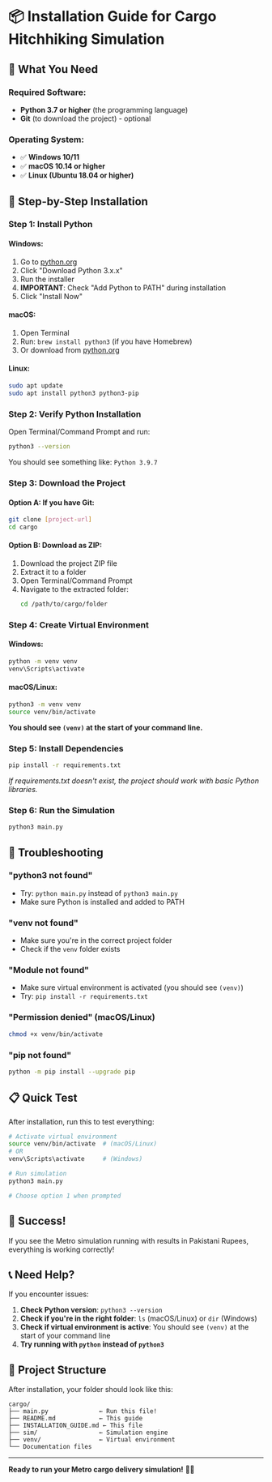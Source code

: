 # 📦 Installation Guide for Cargo Hitchhiking Simulation

## 🎯 **What You Need**

### **Required Software:**
- **Python 3.7 or higher** (the programming language)
- **Git** (to download the project) - optional

### **Operating System:**
- ✅ **Windows 10/11**
- ✅ **macOS 10.14 or higher**
- ✅ **Linux (Ubuntu 18.04 or higher)**

## 🚀 **Step-by-Step Installation**

### **Step 1: Install Python**

#### **Windows:**
1. Go to [python.org](https://www.python.org/downloads/)
2. Click "Download Python 3.x.x"
3. Run the installer
4. **IMPORTANT**: Check "Add Python to PATH" during installation
5. Click "Install Now"

#### **macOS:**
1. Open Terminal
2. Run: `brew install python3` (if you have Homebrew)
3. Or download from [python.org](https://www.python.org/downloads/)

#### **Linux:**
```bash
sudo apt update
sudo apt install python3 python3-pip
```

### **Step 2: Verify Python Installation**

Open Terminal/Command Prompt and run:
```bash
python3 --version
```

You should see something like: `Python 3.9.7`

### **Step 3: Download the Project**

#### **Option A: If you have Git:**
```bash
git clone [project-url]
cd cargo
```

#### **Option B: Download as ZIP:**
1. Download the project ZIP file
2. Extract it to a folder
3. Open Terminal/Command Prompt
4. Navigate to the extracted folder:
   ```bash
   cd /path/to/cargo/folder
   ```

### **Step 4: Create Virtual Environment**

#### **Windows:**
```bash
python -m venv venv
venv\Scripts\activate
```

#### **macOS/Linux:**
```bash
python3 -m venv venv
source venv/bin/activate
```

**You should see `(venv)` at the start of your command line.**

### **Step 5: Install Dependencies**

```bash
pip install -r requirements.txt
```

*If requirements.txt doesn't exist, the project should work with basic Python libraries.*

### **Step 6: Run the Simulation**

```bash
python3 main.py
```

## 🔧 **Troubleshooting**

### **"python3 not found"**
- Try: `python main.py` instead of `python3 main.py`
- Make sure Python is installed and added to PATH

### **"venv not found"**
- Make sure you're in the correct project folder
- Check if the `venv` folder exists

### **"Module not found"**
- Make sure virtual environment is activated (you should see `(venv)`)
- Try: `pip install -r requirements.txt`

### **"Permission denied" (macOS/Linux)**
```bash
chmod +x venv/bin/activate
```

### **"pip not found"**
```bash
python -m pip install --upgrade pip
```

## 📋 **Quick Test**

After installation, run this to test everything:

```bash
# Activate virtual environment
source venv/bin/activate  # (macOS/Linux)
# OR
venv\Scripts\activate     # (Windows)

# Run simulation
python3 main.py

# Choose option 1 when prompted
```

## 🎉 **Success!**

If you see the Metro simulation running with results in Pakistani Rupees, everything is working correctly!

## 📞 **Need Help?**

If you encounter issues:

1. **Check Python version**: `python3 --version`
2. **Check if you're in the right folder**: `ls` (macOS/Linux) or `dir` (Windows)
3. **Check if virtual environment is active**: You should see `(venv)` at the start of your command line
4. **Try running with `python` instead of `python3`**

## 📁 **Project Structure**

After installation, your folder should look like this:
```
cargo/
├── main.py              ← Run this file!
├── README.md            ← This guide
├── INSTALLATION_GUIDE.md ← This file
├── sim/                 ← Simulation engine
├── venv/                ← Virtual environment
└── Documentation files
```

---

**Ready to run your Metro cargo delivery simulation!** 🚛✨
